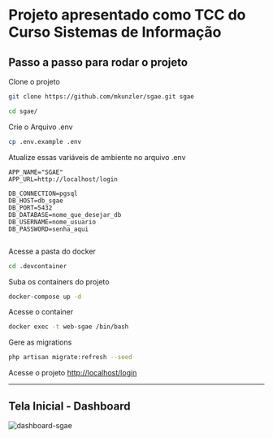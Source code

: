 # Projeto apresentado como TCC do Curso Sistemas de Informação

## Passo a passo para rodar o projeto
Clone o projeto
```sh
git clone https://github.com/mkunzler/sgae.git sgae
```
```sh
cd sgae/
```

Crie o Arquivo .env
```sh
cp .env.example .env
```

Atualize essas variáveis de ambiente no arquivo .env
```dosini
APP_NAME="SGAE"
APP_URL=http://localhost/login

DB_CONNECTION=pgsql
DB_HOST=db_sgae
DB_PORT=5432
DB_DATABASE=nome_que_desejar_db
DB_USERNAME=nome_usuario
DB_PASSWORD=senha_aqui


```
Acesse a pasta do docker
```sh
cd .devcontainer
```

Suba os containers do projeto
```sh
docker-compose up -d
```


Acesse o container
```sh
docker exec -t web-sgae /bin/bash
```


Gere as migrations
```sh
php artisan migrate:refresh --seed
```

Acesse o projeto
[http://localhost/login](http://localhost/login)

<hr>

## Tela Inicial - Dashboard

![dashboard-sgae](https://github.com/user-attachments/assets/db5b6fde-821c-4264-94e7-b91e871cbab6)
